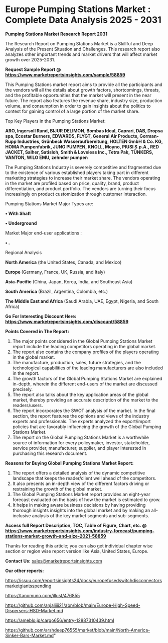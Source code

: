  # Europe Pumping Stations Market : Complete Data Analysis 2025 - 2031

<strong>Pumping Stations Market Research Report 2031</strong>

The Research Report on Pumping Stations Market is a Skillful and Deep Analysis of the Present Situation and Challenges. This research report also analyzes other important trends and market drivers that will affect market growth over 2025-2031.

<strong>Request Sample Report @ <a href=https://www.marketreportsinsights.com/sample/58859>https://www.marketreportsinsights.com/sample/58859</a></strong>

This Pumping Stations market report aims to provide all the participants and the vendors will all the details about growth factors, shortcomings, threats, and the profitable opportunities that the market will present in the near future. The report also features the revenue share, industry size, production volume, and consumption in order to gain insights about the politics to contest for gaining control of a large portion of the market share.

Top Key Players in the Pumping Stations Market:

<strong>ARO, Ingersoll Rand, BIJUR DELIMON, Bombas Ideal, Caprari, DAB, Dropsa spa, Ecostar Burners, EDWARDS, FLYGT, General Air Products, Gorman-Rupp Industries, Grünbeck Wasseraufbereitung, HOLTEN GmbH & Co. KG, HOMA Pumpenfabrik, JUNG PUMPEN, KNOLL, Moyno, PIUSI S.p.A., RED JACKET, Salher, Satisloh, Smith & Loveless Inc., Tetra Pak, TÜNKERS, VANTON, WILO EMU, zehnder pumpen</strong>

The Pumping Stations Industry is severely competitive and fragmented due to the existence of various established players taking part in different marketing strategies to increase their market share. The vendors operating in the market are profiled based on price, quality, brand, product differentiation, and product portfolio. The vendors are turning their focus increasingly on product customization through customer interaction.

Pumping Stations Market Major Types are:

<strong>• With Shaft

• Underground</strong>

Market Major end-user applications :

<strong>• .</strong>

Regional Analysis

</u><strong><b>North America</b></strong> (the United States, Canada, and Mexico)

<strong><b>Europe </b></strong>(Germany, France, UK, Russia, and Italy)

<strong><b>Asia-Pacific</b></strong> (China, Japan, Korea, India, and Southeast Asia)

<strong><b>South America</b></strong> (Brazil, Argentina, Colombia, etc.)

<strong><b>The Middle East and Africa</b></strong> (Saudi Arabia, UAE, Egypt, Nigeria, and South Africa)

<strong>Go For Interesting Discount Here: <a href=https://www.marketreportsinsights.com/discount/58859>https://www.marketreportsinsights.com/discount/58859</a></strong>

<strong>Points Covered in The Report:</strong>
<ol>
  <li>The major points considered in the Global Pumping Stations Market report include the leading competitors operating in the global market.</li>
  <li>The report also contains the company profiles of the players operating in the global market.</li>
  <li>The manufacture, production, sales, future strategies, and the technological capabilities of the leading manufacturers are also included in the report.</li>
  <li>The growth factors of the Global Pumping Stations Market are explained in-depth, wherein the different end-users of the market are discussed precisely.</li>
  <li>The report also talks about the key application areas of the global market, thereby providing an accurate description of the market to the readers/users.</li>
  <li>The report incorporates the SWOT analysis of the market. In the final section, the report features the opinions and views of the industry experts and professionals. The experts analyzed the export/import policies that are favorably influencing the growth of the Global Pumping Stations Market.</li>
  <li>The report on the Global Pumping Stations Market is a worthwhile source of information for every policymaker, investor, stakeholder, service provider, manufacturer, supplier, and player interested in purchasing this research document.</li>
</ol>
<strong>Reasons for Buying Global Pumping Stations Market Report:</strong>

<ol>
  <li>The report offers a detailed analysis of the dynamic competitive landscape that keeps the reader/client well ahead of the competitors.</li>
  <li>It also presents an in-depth view of the different factors driving or restraining the growth of the global market.</li>
  <li>The Global Pumping Stations Market report provides an eight-year forecast evaluated on the basis of how the market is estimated to grow.</li>
  <li>It helps in making aware business decisions by having providing thorough insights insights into the global market and by making an all-inclusive analysis of the key market segments and sub-segments.</li>
</ol>
<strong>Access full Report Description, TOC, Table of Figure, Chart, etc. @ <a href=https://www.marketreportsinsights.com/industry-forecast/pumping-stations-market-growth-and-size-2021-58859>https://www.marketreportsinsights.com/industry-forecast/pumping-stations-market-growth-and-size-2021-58859</a></strong>


Thanks for reading this article; you can also get individual chapter wise section or region wise report version like Asia, United States, Europe.

<strong>Contact Us:</strong>
sales@marketreportsinsights.com

<strong>Our other reports:</strong>

<a href=https://issuu.com/reportsinsights24/docs/europefusedswitchdisconnectorsmarketgiantsspending>https://issuu.com/reportsinsights24/docs/europefusedswitchdisconnectorsmarketgiantsspending</a>

<a href=https://tanomuno.com/illust/476855>https://tanomuno.com/illust/476855</a>

<a href=https://github.com/anjaliiii21/abn/blob/main/Europe-High-Speed-Dispersers-HSD-Market.md>https://github.com/anjaliiii21/abn/blob/main/Europe-High-Speed-Dispersers-HSD-Market.md</a>

<a href=https://ameblo.jp/cargo656/entry-12887310439.html>https://ameblo.jp/cargo656/entry-12887310439.html</a>

<a href=https://github.com/arshdeep76555/market/blob/main/North-America-Sinker-Bars-Market.md>https://github.com/arshdeep76555/market/blob/main/North-America-Sinker-Bars-Market.md</a>"
